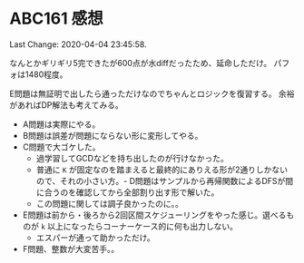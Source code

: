 # ABC161 感想

Last Change: 2020-04-04 23:45:58.

なんとかギリギリ5完できたが600点が水diffだったため、延命しただけ。
パフォは1480程度。

E問題は無証明で出したら通っただけなのでちゃんとロジックを復習する。
余裕があればDP解法も考えてみる。

- A問題は実際にやる。
- B問題は誤差が問題にならない形に変形してやる。
- C問題で大ゴケした。
  - 過学習してGCDなどを持ち出したのが行けなかった。
  - 普通に `K` が固定なのを踏まえると最終的にありえる形が2通りしかないので、それの小さい方。- D問題はサンプルから再帰関数によるDFSが間に合うのを確認してから全部割り出す形で解いた。
  - この問題に関しては調子良かったのに。。
- E問題は前から・後ろから2回区間スケジューリングをやった感じ。選べるものが `k` 以上になったらコーナーケース的に何も出力しない。
  - エスパーが通って助かっただけ。
- F問題、整数が大変苦手。。

